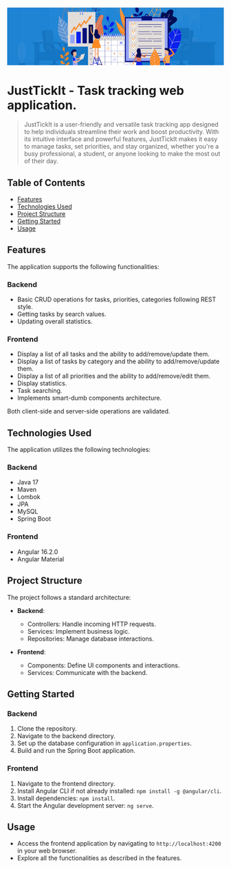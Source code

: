 ![logo.jpg](frontend%2Fimg%2Flogo.jpg)
# JustTickIt - Task tracking web application.

> JustTickIt is a user-friendly and versatile task tracking app designed to help individuals
> streamline their work and boost productivity. With its intuitive interface and powerful features, 
> JustTickIt makes it easy to manage tasks, set priorities, and stay organized, whether you're a 
> busy professional, a student, or anyone looking to make the most out of their day.

## Table of Contents

- [Features](#features)
- [Technologies Used](#technologies-used)
- [Project Structure](#project-structure)
- [Getting Started](#getting-started)
- [Usage](#usage)

## Features

The application supports the following functionalities:

### Backend

- Basic CRUD operations for tasks, priorities, categories following REST style.
- Getting tasks by search values.
- Updating overall statistics.

### Frontend

- Display a list of all tasks and the ability to add/remove/update them.
- Display a list of tasks by category and the ability to add/remove/update them.
- Display a list of all priorities and the ability to add/remove/edit them.
- Display statistics.
- Task searching.
- Implements smart-dumb components architecture.

Both client-side and server-side operations are validated.

## Technologies Used

The application utilizes the following technologies:

### Backend

- Java 17
- Maven
- Lombok
- JPA
- MySQL
- Spring Boot

### Frontend

- Angular 16.2.0
- Angular Material

## Project Structure

The project follows a standard architecture:

- **Backend**:
    - Controllers: Handle incoming HTTP requests.
    - Services: Implement business logic.
    - Repositories: Manage database interactions.

- **Frontend**:
    - Components: Define UI components and interactions.
    - Services: Communicate with the backend.

## Getting Started

### Backend

1. Clone the repository.
2. Navigate to the backend directory.
3. Set up the database configuration in `application.properties`.
4. Build and run the Spring Boot application.

### Frontend

1. Navigate to the frontend directory.
2. Install Angular CLI if not already installed: `npm install -g @angular/cli`.
3. Install dependencies: `npm install`.
4. Start the Angular development server: `ng serve`.

## Usage

- Access the frontend application by navigating to `http://localhost:4200` in your web browser.
- Explore all the functionalities as described in the features.
